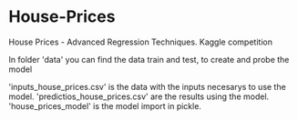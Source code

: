 # House-Prices
House Prices - Advanced Regression Techniques. Kaggle competition

In folder 'data' you can find the data train and test, to create and probe the model

'inputs_house_prices.csv' is the data with the inputs necesarys to use the model.
'predictios_house_prices.csv' are the results using the model.
'house_prices_model' is the model import in pickle.
